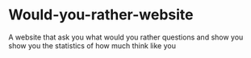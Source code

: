 # Would-you-rather-website
A website that ask you what would you rather questions and show you show you the statistics of how much think like you
